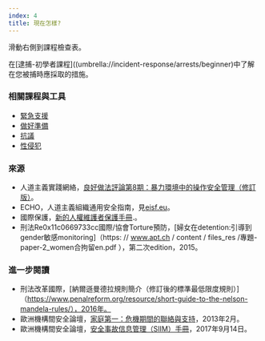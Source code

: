 ```yaml
---
index: 4
title: 現在怎樣?
---
```

滑動右側到課程檢查表。

在[逮捕-初學者課程]((umbrella://incident-response/arrests/beginner)中了解在您被捕時應採取的措施。

### 相關課程與工具

*   [緊急支援](umbrella://emergency-support)
*  [做好準備](umbrella://travel/preparation)
*   [抗議](umbrella://work/protests/advanced)
* [性侵犯](umbrella://incident-response/sexual-assault/expert)

### 來源

*   人道主義實踐網絡，[良好做法評論第8期：暴力環境中的操作安全管理（修訂版）](http://odihpn.org/wp-content/uploads/2010/11/GPR_8_revised2.pdf)。
*   ECHO，人道主義組織通用安全指南，見[eisf.eu](https://www.eisf.eu/library/generic-security-guide-for-humanitarian-organisations/)。
*   國際保護，[新的人權維護者保護手冊](https://www.protectioninternational.org/en/node/1106).。
*   刑法Re0x11c0669733cc國際/協會Torture預防，[婦女在detention:引導到gender敏感monitoring]（https: // www.apt.ch / content / files_res /專題-paper-2_women合拘留en.pdf ），第二次edition，2015。

### 進一步閱讀

*   刑法改革國際，[納爾遜曼德拉規則簡介（修訂後的標準最低限度規則）]（https://www.penalreform.org/resource/short-guide-to-the-nelson-mandela-rules/），2016年。
*   歐洲機構間安全論壇，[家庭第一：危機期間的聯絡與支持](https://www.eisf.eu/wp-content/uploads/2013/02/1141-Davidson-2013-Family-First-Liaison-and-Support-During-a-Crisis-2.pdf)，2013年2月。
*   歐洲機構間安全論壇，[安全事故信息管理（SIIM）手冊](https://www.eisf.eu/library/security-incident-information-management-handbook/)，2017年9月14日。